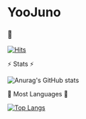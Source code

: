 # YooJuno


### 👋

[![Hits](https://hits.seeyoufarm.com/api/count/incr/badge.svg?url=https%3A%2F%2Fgithub.com%2FYooJuno&count_bg=%2379C83D&title_bg=%23555555&icon=&icon_color=%23E7E7E7&title=hits&edge_flat=false)](https://hits.seeyoufarm.com)

  ⚡️    Stats    ⚡️

![Anurag's GitHub stats](https://github-readme-stats.vercel.app/api?username=YooJuno&show_icons=true&theme=radical)

  🌱    Most Languages    🌱




[![Top Langs](https://github-readme-stats.vercel.app/api/top-langs/?username=YooJuno&layout=compact)](https://github.com/anuraghazra/github-readme-stats)
